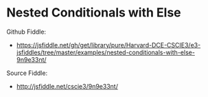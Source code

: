 # Nested Conditionals with Else

Github Fiddle:
- https://jsfiddle.net/gh/get/library/pure/Harvard-DCE-CSCIE3/e3-jsfiddles/tree/master/examples/nested-conditionals-with-else-9n9e33nt/

Source Fiddle:
- http://jsfiddle.net/cscie3/9n9e33nt/

